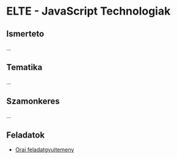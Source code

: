 # **ELTE - JavaScript Technologiak**

## Ismerteto
...

## Tematika
...

## Szamonkeres
...

## Feladatok
* [Orai feladatgyujtemeny](https://github.com/stoiet/elte-jstech-exercises)
